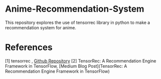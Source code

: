 # Anime-Recommendation-System
This repository explores the use of tensorrec library in python to make a recommendation system for anime.

# References
[1] tensorrec , [Github Repository](https://github.com/jfkirk/tensorrec)
[2] TensorRec: A Recommendation Engine Framework in TensorFlow, [Medium Blog Post](TensorRec: A Recommendation Engine Framework in TensorFlow)
